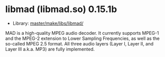 # libmad (libmad.so) 0.15.1b
 - Library: [master/make/libs/libmad/](https://github.com/Freetz-NG/freetz-ng/tree/master/make/libs/libmad/)

MAD is a high-quality MPEG audio decoder. It currently supports MPEG-1 and the MPEG-2 extension to Lower Sampling Frequencies, as well as the so-called MPEG 2.5 format. All three audio layers (Layer I, Layer II, and Layer III a.k.a. MP3) are fully implemented.
